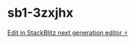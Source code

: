 # sb1-3zxjhx

[Edit in StackBlitz next generation editor ⚡️](https://stackblitz.com/~/github.com/lord-dubious/sb1-3zxjhx)